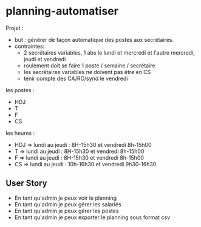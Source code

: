# planning-automatiser
Projet : 

- but : générer de façon automatique des postes aux secrétaires. 
- contraintes:
  - 2 secrétaires variables, 1 abs le lundi et mercredi et l'autre mercredi, jeudi et vendredi 
  - roulement doit se faire 1 poste / semaine / secrétaire 
  - les secrétaires variables ne doivent pas être en CS
  - tenir compte des CA/RC/synd le vendredi

les postes : 
- HDJ 
- T
- F
- CS

les heures : 
- HDJ => lundi au jeudi : 8H-15h30 et vendredi 8h-15h00 
- T => lundi au jeudi : 8H-15h30 et vendredi 8h-15h00 
- F => lundi au jeudi :  8H-15h30 et vendredi 8h-15h00 
- CS => lundi au jeudi : 10h-16h30 et vendredi 9h30-16h30 


## User Story 

- En tant qu'admin je peux voir le planning 
- En tant qu'admin je peux gérer les salariés 
- En tant qu'admin je peux gérer les postes 
- En tant qu'admin je peux exporter le planning sous format csv
